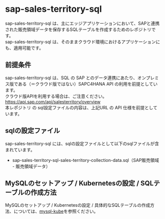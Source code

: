 # sap-sales-territory-sql  
sap-sales-territory-sql は、主にエッジアプリケーションにおいて、SAPと連携された販売領域データを保存するSQLテーブルを作成するためのレポジトリです。  
sap-sales-territory-sql は、そのままクラウド環境におけるアプリケーションにも、適用可能です。

## 前提条件  
sap-sales-territory-sql は、SQL の SAP とのデータ連携にあたり、オンプレミス版である（＝クラウド版ではない）SAPC4HANA API の利用を前提としています。  
クラウド版APIを利用する場合は、ご注意ください。  
https://api.sap.com/api/salesterritory/overview    
本レポジトリ の sql設定ファイルの内容は、上記URL の API 仕様を前提としています。  

## sqlの設定ファイル

sap-sales-territory-sql には、sqlの設定ファイルとして以下のsqlファイルが含まれています。  

* sap-sales-territory-sql-sales-territory-collection-data.sql（SAP販売領域 - 販売領域データ）

## MySQLのセットアップ / Kubernetesの設定 / SQLテーブルの作成方法
MySQLのセットアップ / Kubernetesの設定 / 具体的なSQLテーブルの作成方法、については、[mysql-kube](https://github.com/latonaio/mysql-kube)を参照ください。